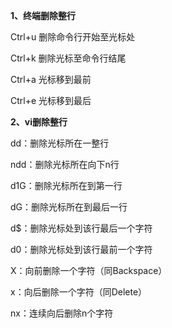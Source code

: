 **1、终端删除整行**

Ctrl+u 删除命令行开始至光标处

Ctrl+k 删除光标至命令行结尾

Ctrl+a 光标移到最前

Ctrl+e 光标移到最后

**2、vi删除整行**

dd：删除光标所在一整行

ndd：删除光标所在向下n行

d1G：删除光标所在到第一行

dG：删除光标所在到最后一行

d$：删除光标处到该行最后一个字符

d0：删除光标处到该行最前一个字符

X：向前删除一个字符（同Backspace）

x：向后删除一个字符（同Delete）

nx：连续向后删除n个字符